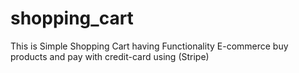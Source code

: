 # shopping_cart
This is Simple Shopping Cart having Functionality E-commerce buy products and pay with credit-card using (Stripe) 
